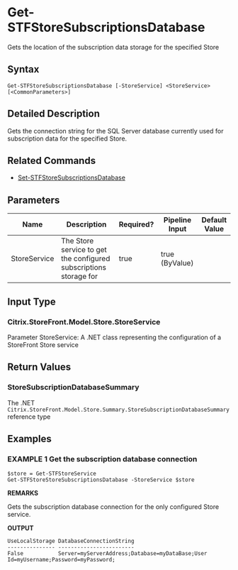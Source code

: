 ﻿# Get-STFStoreSubscriptionsDatabase

Gets the location of the subscription data storage for the specified Store

## Syntax

```
Get-STFStoreSubscriptionsDatabase [-StoreService] <StoreService> [<CommonParameters>]
```

## Detailed Description

Gets the connection string for the SQL Server database currently used for subscription data for the specified Store.

## Related Commands

* [Set-STFStoreSubscriptionsDatabase](./Set-STFStoreSubscriptionsDatabase)

## Parameters

| Name   | Description | Required? | Pipeline Input | Default Value |
| --- | --- | --- | --- | --- |
|StoreService|The Store service to get the configured subscriptions storage for|true|true (ByValue)| |

## Input Type

### Citrix.StoreFront.Model.Store.StoreService

Parameter StoreService: A .NET class representing the configuration of a StoreFront Store service

## Return Values

### StoreSubscriptionDatabaseSummary

The .NET `Citrix.StoreFront.Model.Store.Summary.StoreSubscriptionDatabaseSummary` reference type

## Examples

### EXAMPLE 1 Get the subscription database connection

```
$store = Get-STFStoreService
Get-STFStoreStoreSubscriptionsDatabase -StoreService $store
```

**REMARKS**

Gets the subscription database connection for the only configured Store service.

**OUTPUT**

```
UseLocalStorage DatabaseConnectionString
--------------- ------------------------
False           Server=myServerAddress;Database=myDataBase;User Id=myUsername;Password=myPassword;
```
